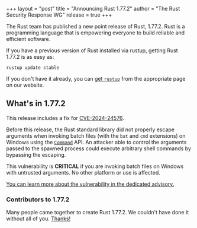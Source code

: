 +++
layout = "post"
title = "Announcing Rust 1.77.2"
author = "The Rust Security Response WG"
release = true
+++

The Rust team has published a new point release of Rust, 1.77.2. Rust is a
programming language that is empowering everyone to build reliable and
efficient software.

If you have a previous version of Rust installed via rustup, getting Rust
1.77.2 is as easy as:

```
rustup update stable
```

If you don't have it already, you can [get `rustup`][rustup] from the
appropriate page on our website.

[rustup]: https://www.rust-lang.org/install.html

## What's in 1.77.2

This release includes a fix for [CVE-2024-24576].

Before this release, the Rust standard library did not properly escape
arguments when invoking batch files (with the `bat` and `cmd` extensions) on
Windows using the [`Command`] API. An attacker able to control the arguments
passed to the spawned process could execute arbitrary shell commands by
bypassing the escaping.

This vulnerability is **CRITICAL** if you are invoking batch files on Windows
with untrusted arguments. No other platform or use is affected.

[You can learn more about the vulnerability in the dedicated
advisory.][advisory]

[CVE-2024-24576]: https://www.cve.org/CVERecord?id=CVE-2024-24576
[advisory]: https://blog.rust-lang.org/2024/04/09/cve-2024-24576.html
[`Command`]: https://doc.rust-lang.org/std/process/struct.Command.html

### Contributors to 1.77.2

Many people came together to create Rust 1.77.2. We couldn't have done it
without all of you. [Thanks!](https://thanks.rust-lang.org/rust/1.77.2/)
